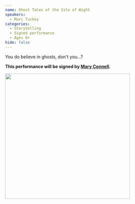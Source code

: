 ```yaml
---
name: Ghost Tales of the Isle of Wight
speakers:
  - Marc Tuckey
categories:
  - Storytelling
  - Signed performance
  - Ages 8+
hide: false
---
```


You do believe in ghosts, don't you...?

__This performance will be signed by [Mary Connell](../../speakers/mary-connell-signer/).__

<img src="../../assets/images/mark-tuckey-set.jpeg" width=400 />